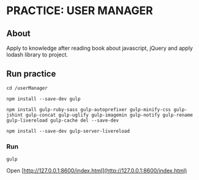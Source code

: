 # PRACTICE: USER MANAGER

## About

Apply to knowledge after reading book about javascript, jQuery and apply lodash library to project.

## Run practice

`cd /userManager`

`npm install --save-dev gulp`

`npm install gulp-ruby-sass gulp-autoprefixer gulp-minify-css gulp-jshint gulp-concat gulp-uglify gulp-imagemin gulp-notify gulp-rename gulp-livereload gulp-cache del --save-dev`

`npm install --save-dev gulp-server-livereload`

### Run

`gulp`

Open [http://127.0.0.1:8600/index.html](http://127.0.0.1:8600/index.html)